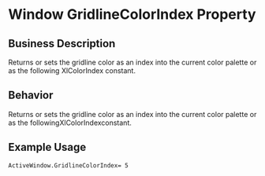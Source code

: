# Window GridlineColorIndex Property

## Business Description
Returns or sets the gridline color as an index into the current color palette or as the following XlColorIndex constant.

## Behavior
Returns or sets the gridline color as an index into the current color palette or as the followingXlColorIndexconstant.

## Example Usage
```vba
ActiveWindow.GridlineColorIndex= 5
```